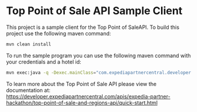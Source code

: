 # Top Point of Sale API Sample Client

This project is a sample client for the Top Point of SaleAPI.  To build this project use the following maven command: 
```bash
mvn clean install
```

To run the sample program you can use the following maven command with your credentials and a hotel id:

```bash
mvn exec:java -q -Dexec.mainClass="com.expediapartnercentral.developer.toppointofsaleclient.TopPointOfSaleExample" -Dexec.args="<userid> <password> <hotelid>"
```

To learn more about the Top Point of Sale API please view the documentation at:
https://developer.expediapartnercentral.com/apis/expedia-partner-hackathon/top-point-of-sale-and-regions-api/quick-start.html